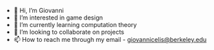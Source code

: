 - 👋 Hi, I’m Giovanni 
- 👀 I’m interested in game design
- 🌱 I’m currently learning computation theory
- 💞️ I’m looking to collaborate on projects
- 📫 How to reach me through my email - giovannicelis@berkeley.edu

<!---
giovanni-codes/giovanni-codes is a ✨ special ✨ repository because its `README.md` (this file) appears on your GitHub profile.
You can click the Preview link to take a look at your changes.
--->

